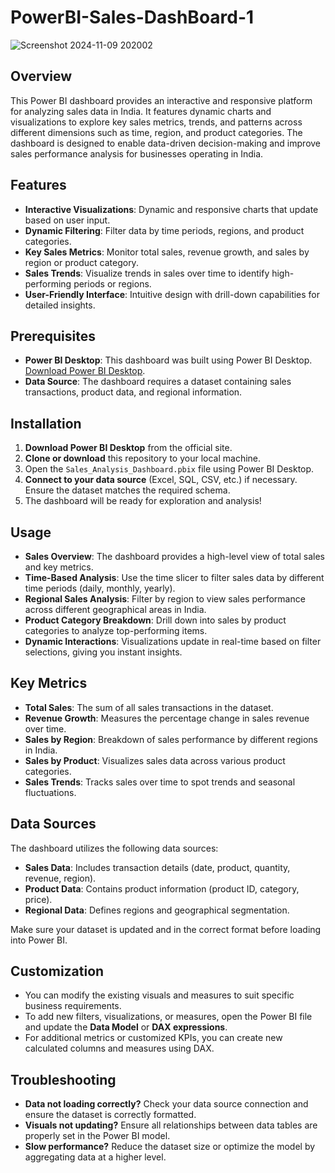 # PowerBI-Sales-DashBoard-1

![Screenshot 2024-11-09 202002](https://github.com/user-attachments/assets/a948e589-f881-4438-8d94-0782020dda77)


## Overview

This Power BI dashboard provides an interactive and responsive platform for analyzing sales data in India. It features dynamic charts and visualizations to explore key sales metrics, trends, and patterns across different dimensions such as time, region, and product categories. The dashboard is designed to enable data-driven decision-making and improve sales performance analysis for businesses operating in India.

## Features

- **Interactive Visualizations**: Dynamic and responsive charts that update based on user input.
- **Dynamic Filtering**: Filter data by time periods, regions, and product categories.
- **Key Sales Metrics**: Monitor total sales, revenue growth, and sales by region or product category.
- **Sales Trends**: Visualize trends in sales over time to identify high-performing periods or regions.
- **User-Friendly Interface**: Intuitive design with drill-down capabilities for detailed insights.

## Prerequisites

- **Power BI Desktop**: This dashboard was built using Power BI Desktop. [Download Power BI Desktop](https://powerbi.microsoft.com/desktop/).
- **Data Source**: The dashboard requires a dataset containing sales transactions, product data, and regional information.

## Installation

1. **Download Power BI Desktop** from the official site.
2. **Clone or download** this repository to your local machine.
3. Open the `Sales_Analysis_Dashboard.pbix` file using Power BI Desktop.
4. **Connect to your data source** (Excel, SQL, CSV, etc.) if necessary. Ensure the dataset matches the required schema.
5. The dashboard will be ready for exploration and analysis!

## Usage

- **Sales Overview**: The dashboard provides a high-level view of total sales and key metrics.
- **Time-Based Analysis**: Use the time slicer to filter sales data by different time periods (daily, monthly, yearly).
- **Regional Sales Analysis**: Filter by region to view sales performance across different geographical areas in India.
- **Product Category Breakdown**: Drill down into sales by product categories to analyze top-performing items.
- **Dynamic Interactions**: Visualizations update in real-time based on filter selections, giving you instant insights.

## Key Metrics

- **Total Sales**: The sum of all sales transactions in the dataset.
- **Revenue Growth**: Measures the percentage change in sales revenue over time.
- **Sales by Region**: Breakdown of sales performance by different regions in India.
- **Sales by Product**: Visualizes sales data across various product categories.
- **Sales Trends**: Tracks sales over time to spot trends and seasonal fluctuations.

## Data Sources

The dashboard utilizes the following data sources:
- **Sales Data**: Includes transaction details (date, product, quantity, revenue, region).
- **Product Data**: Contains product information (product ID, category, price).
- **Regional Data**: Defines regions and geographical segmentation.

Make sure your dataset is updated and in the correct format before loading into Power BI.

## Customization

- You can modify the existing visuals and measures to suit specific business requirements.
- To add new filters, visualizations, or measures, open the Power BI file and update the **Data Model** or **DAX expressions**.
- For additional metrics or customized KPIs, you can create new calculated columns and measures using DAX.

## Troubleshooting

- **Data not loading correctly?** Check your data source connection and ensure the dataset is correctly formatted.
- **Visuals not updating?** Ensure all relationships between data tables are properly set in the Power BI model.
- **Slow performance?** Reduce the dataset size or optimize the model by aggregating data at a higher level.


